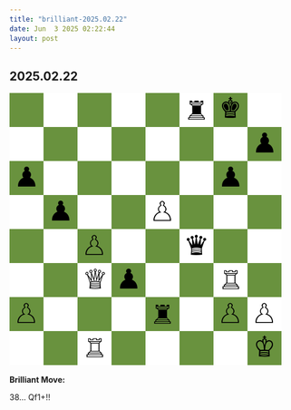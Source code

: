 ```yaml
---
title: "brilliant-2025.02.22"
date: Jun  3 2025 02:22:44
layout: post
---
```


## 2025.02.22

![](/images/brilliant-2025.02.22.png)

**Brilliant Move:**

38... Qf1+!!
